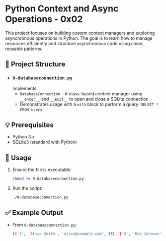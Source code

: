 # Python Context and Async Operations - 0x02

This project focuses on building custom context managers and exploring asynchronous operations in Python. The goal is to learn how to manage resources efficiently and structure asynchronous code using clean, reusable patterns.

## 📁 Project Structure

- ### `0-databaseconnection.py`  
  Implements:
  - `DatabaseConnection` – A class-based context manager using `__enter__` and `__exit__` to open and close a SQLite connection.
  - Demonstrates usage with a `with` block to perform a query: `SELECT * FROM users`.

## 💡 Prerequisites

- Python 3.x
- SQLite3 (standard with Python)

## 🚀 Usage

1. Ensure the file is executable:

   ```bash
   chmod +x 0-databaseconnection.py
   ```

2. Run the script:

   ```bash
   ./0-databaseconnection.py
   ```

## ✅ Example Output

* From `0-databaseconnection.py`:

    ```bash
    [('1', 'Alice Smith', 'alice@example.com', 35), ('2', 'Bob Johnson', 'bob@example.com', 42)]
    ```
